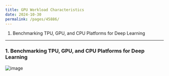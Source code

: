 ```yaml
---
title: GPU Workload Characteristics
date: 2024-10-30
permalink: /pages/45886/
---
```


1. Benchmarking TPU, GPU, and CPU Platforms for Deep Learning

---

### 1. Benchmarking TPU, GPU, and CPU Platforms for Deep Learning
![image](https://github.com/user-attachments/assets/110ddbc0-1ddf-40fa-b360-9e3f589494c6)
